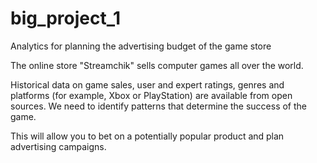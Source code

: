 # big_project_1
Analytics for planning the advertising budget of the game store

The online store "Streamchik" sells computer games all over the world. 

Historical data on game sales, user and expert ratings, genres and platforms (for example, Xbox or PlayStation) are available from open sources. We need to identify patterns that determine the success of the game. 

This will allow you to bet on a potentially popular product and plan advertising campaigns.
